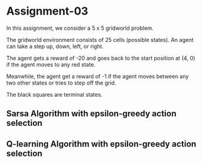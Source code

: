 # Assignment-03

In this assignment, we consider a 5 x 5 gridworld problem. 

The gridworld environment consists of 25 cells (possible states). An agent can take a step up, down, left, or right. 

The agent gets a reward of -20 and goes back to the start position at (4, 0) if the agent moves to any red state. 

Meanwhile, the agent get a reward of -1 if the agent moves between any two other states or tries to step off the grid. 

The black squares are terminal states.

## Sarsa Algorithm with epsilon-greedy action selection

## Q-learning Algorithm with epsilon-greedy action selection